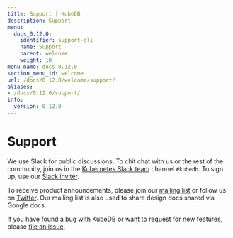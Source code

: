 ```yaml
---
title: Support | KubeDB
description: Support
menu:
  docs_0.12.0:
    identifier: support-cli
    name: Support
    parent: welcome
    weight: 10
menu_name: docs_0.12.0
section_menu_id: welcome
url: /docs/0.12.0/welcome/support/
aliases:
- /docs/0.12.0/support/
info:
  version: 0.12.0
---
```


# Support

We use Slack for public discussions. To chit chat with us or the rest of the community, join us in the [Kubernetes Slack team](https://kubernetes.slack.com/messages/C8149MREV/) channel `#kubedb`. To sign up, use our [Slack inviter](http://slack.kubernetes.io/).

To receive product announcements, please join our [mailing list](https://groups.google.com/forum/#!forum/kubedb) or follow us on [Twitter](https://twitter.com/KubeDB). Our mailing list is also used to share design docs shared via Google docs.

If you have found a bug with KubeDB or want to request for new features, please [file an issue](https://github.com/kubedb/project/issues/new).
